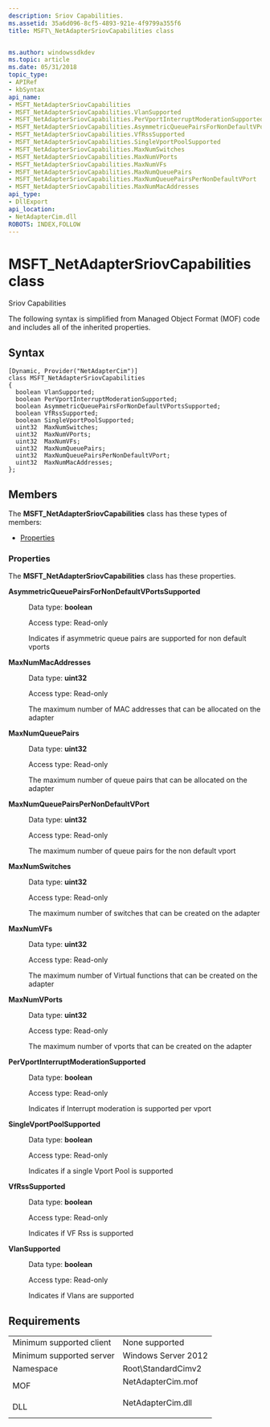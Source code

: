 ```yaml
---
description: Sriov Capabilities.
ms.assetid: 35a6d096-8cf5-4893-921e-4f9799a355f6
title: MSFT\_NetAdapterSriovCapabilities class


ms.author: windowssdkdev
ms.topic: article
ms.date: 05/31/2018
topic_type: 
- APIRef
- kbSyntax
api_name: 
- MSFT_NetAdapterSriovCapabilities
- MSFT_NetAdapterSriovCapabilities.VlanSupported
- MSFT_NetAdapterSriovCapabilities.PerVportInterruptModerationSupported
- MSFT_NetAdapterSriovCapabilities.AsymmetricQueuePairsForNonDefaultVPortsSupported
- MSFT_NetAdapterSriovCapabilities.VfRssSupported
- MSFT_NetAdapterSriovCapabilities.SingleVportPoolSupported
- MSFT_NetAdapterSriovCapabilities.MaxNumSwitches
- MSFT_NetAdapterSriovCapabilities.MaxNumVPorts
- MSFT_NetAdapterSriovCapabilities.MaxNumVFs
- MSFT_NetAdapterSriovCapabilities.MaxNumQueuePairs
- MSFT_NetAdapterSriovCapabilities.MaxNumQueuePairsPerNonDefaultVPort
- MSFT_NetAdapterSriovCapabilities.MaxNumMacAddresses
api_type: 
- DllExport
api_location: 
- NetAdapterCim.dll
ROBOTS: INDEX,FOLLOW
---
```


# MSFT\_NetAdapterSriovCapabilities class

Sriov Capabilities

The following syntax is simplified from Managed Object Format (MOF) code and includes all of the inherited properties.

## Syntax

``` syntax
[Dynamic, Provider("NetAdapterCim")]
class MSFT_NetAdapterSriovCapabilities
{
  boolean VlanSupported;
  boolean PerVportInterruptModerationSupported;
  boolean AsymmetricQueuePairsForNonDefaultVPortsSupported;
  boolean VfRssSupported;
  boolean SingleVportPoolSupported;
  uint32  MaxNumSwitches;
  uint32  MaxNumVPorts;
  uint32  MaxNumVFs;
  uint32  MaxNumQueuePairs;
  uint32  MaxNumQueuePairsPerNonDefaultVPort;
  uint32  MaxNumMacAddresses;
};
```

## Members

The **MSFT\_NetAdapterSriovCapabilities** class has these types of members:

-   [Properties](#properties)

### Properties

The **MSFT\_NetAdapterSriovCapabilities** class has these properties.

<dl> <dt>

**AsymmetricQueuePairsForNonDefaultVPortsSupported**
</dt> <dd> <dl> <dt>

Data type: **boolean**
</dt> <dt>

Access type: Read-only
</dt> </dl>

Indicates if asymmetric queue pairs are supported for non default vports

</dd> <dt>

**MaxNumMacAddresses**
</dt> <dd> <dl> <dt>

Data type: **uint32**
</dt> <dt>

Access type: Read-only
</dt> </dl>

The maximum number of MAC addresses that can be allocated on the adapter

</dd> <dt>

**MaxNumQueuePairs**
</dt> <dd> <dl> <dt>

Data type: **uint32**
</dt> <dt>

Access type: Read-only
</dt> </dl>

The maximum number of queue pairs that can be allocated on the adapter

</dd> <dt>

**MaxNumQueuePairsPerNonDefaultVPort**
</dt> <dd> <dl> <dt>

Data type: **uint32**
</dt> <dt>

Access type: Read-only
</dt> </dl>

The maximum number of queue pairs for the non default vport

</dd> <dt>

**MaxNumSwitches**
</dt> <dd> <dl> <dt>

Data type: **uint32**
</dt> <dt>

Access type: Read-only
</dt> </dl>

The maximum number of switches that can be created on the adapter

</dd> <dt>

**MaxNumVFs**
</dt> <dd> <dl> <dt>

Data type: **uint32**
</dt> <dt>

Access type: Read-only
</dt> </dl>

The maximum number of Virtual functions that can be created on the adapter

</dd> <dt>

**MaxNumVPorts**
</dt> <dd> <dl> <dt>

Data type: **uint32**
</dt> <dt>

Access type: Read-only
</dt> </dl>

The maximum number of vports that can be created on the adapter

</dd> <dt>

**PerVportInterruptModerationSupported**
</dt> <dd> <dl> <dt>

Data type: **boolean**
</dt> <dt>

Access type: Read-only
</dt> </dl>

Indicates if Interrupt moderation is supported per vport

</dd> <dt>

**SingleVportPoolSupported**
</dt> <dd> <dl> <dt>

Data type: **boolean**
</dt> <dt>

Access type: Read-only
</dt> </dl>

Indicates if a single Vport Pool is supported

</dd> <dt>

**VfRssSupported**
</dt> <dd> <dl> <dt>

Data type: **boolean**
</dt> <dt>

Access type: Read-only
</dt> </dl>

Indicates if VF Rss is supported

</dd> <dt>

**VlanSupported**
</dt> <dd> <dl> <dt>

Data type: **boolean**
</dt> <dt>

Access type: Read-only
</dt> </dl>

Indicates if Vlans are supported

</dd> </dl>

## Requirements



|                                     |                                                                                              |
|-------------------------------------|----------------------------------------------------------------------------------------------|
| Minimum supported client<br/> | None supported<br/>                                                                    |
| Minimum supported server<br/> | Windows Server 2012<br/>                                                               |
| Namespace<br/>                | Root\\StandardCimv2<br/>                                                               |
| MOF<br/>                      | <dl> <dt>NetAdapterCim.mof</dt> </dl> |
| DLL<br/>                      | <dl> <dt>NetAdapterCim.dll</dt> </dl> |



 

 




